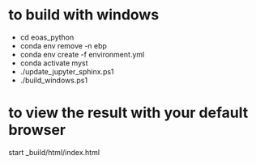 # to build with windows

- cd eoas_python
- conda env remove -n ebp
- conda env create -f environment.yml
- conda activate myst
- ./update_jupyter_sphinx.ps1
- ./build_windows.ps1

# to view the result with your default browser

start _build/html/index.html
